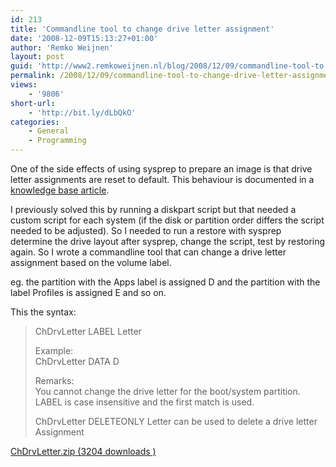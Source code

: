 ```yaml
---
id: 213
title: 'Commandline tool to change drive letter assignment'
date: '2008-12-09T15:13:27+01:00'
author: 'Remko Weijnen'
layout: post
guid: 'http://www2.remkoweijnen.nl/blog/2008/12/09/commandline-tool-to-change-drive-letter-assignment/'
permalink: /2008/12/09/commandline-tool-to-change-drive-letter-assignment/
views:
    - '9806'
short-url:
    - 'http://bit.ly/dLbQkO'
categories:
    - General
    - Programming
---
```


One of the side effects of using sysprep to prepare an image is that drive letter assignments are reset to default. This behaviour is documented in a [knowledge base article](http://support.microsoft.com/kb/928386).

I previously solved this by running a diskpart script but that needed a custom script for each system (if the disk or partition order differs the script needed to be adjusted). So I needed to run a restore with sysprep determine the drive layout after sysprep, change the script, test by restoring again. So I wrote a commandline tool that can change a drive letter assignment based on the volume label.

eg. the partition with the Apps label is assigned D and the partition with the label Profiles is assigned E and so on.

This the syntax:

> ChDrvLetter LABEL Letter
> 
> Example:  
> ChDrvLetter DATA D
> 
> Remarks:  
> You cannot change the drive letter for the boot/system partition.  
> LABEL is case insensitive and the first match is used.
> 
> ChDrvLetter DELETEONLY Letter can be used to delete a drive letter  
> Assignment

[ ChDrvLetter.zip (3204 downloads ) ](http://192.168.40.25:8081/download/chdrvletter-zip/?tmstv=1726048918 "Version 1.3")
